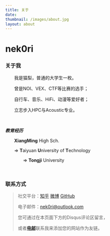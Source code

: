 ```yaml
---
title: 关于
date:
thumbnail: /images/about.jpg
layout: about
---
```

# nek0ri

### 关于我

&emsp;&emsp;我是猫梨，普通的大学生一枚。

&emsp;&emsp;曾是NOI、VEX、CTF等比赛的选手；

&emsp;&emsp;自行车、音乐、HiFi、动漫等爱好者；

&emsp;&emsp;立志步入HPC与Acoustic专业。

<br/>

***教育经历***

&emsp;&emsp;**XiangMing** High Sch. 

&emsp;&emsp;=> **T**aiyuan **U**niversity of **T**echnology

&emsp;&emsp;&emsp;&emsp;=> **Tongji** University
  
<br/>

### 联系方式

> 社交平台：[知乎](https://www.zhihu.com/people/mattlee) [微博](https://weibo.com/6605314462/profile?topnav=1&wvr=6) [GitHub](https://github.com/nek0ri)
>
> 电子邮件：[nek0ri@outlook.com](nek0ri@outlook.com)
> 
> 您可通过在本页面下方的Disqus评论区留言，
>
> 或者[**电邮**](nek0ri@outlook.com)联系我来添加您的网站作为友链。
